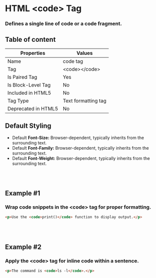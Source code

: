 # HTML &lt;code&gt; Tag

### Defines a single line of code or a code fragment.



## Table of content


| Properties            | Values                                                               |
|---------------------|----------------------------------------------------------------------|
| Name                | code tag                                                |
| Tag                 | &lt;code&gt;&lt;/code&gt;                                            |
| Is Paired Tag       | Yes                                                  |
| Is Block-Level Tag  | No                                |
| Included in HTML5   | No     |
| Tag Type            | Text formatting tag     |
| Deprecated in HTML5 | No     |


## Default Styling


-	Default **Font-Size:** Browser-dependent, typically inherits from the surrounding text.
-	Default **Font-Family:** Browser-dependent, typically inherits from the surrounding text.
-	Default **Font-Weight:** Browser-dependent, typically inherits from the surrounding text.


<br>
<br>

## Example #1
### Wrap code snippets in the &lt;code&gt; tag for proper formatting.
```html
<p>Use the <code>print()</code> function to display output.</p>
``` 
<br>
<br>

## Example #2
### Apply the &lt;code&gt; tag for inline code within a sentence.
```html
<p>The command is <code>ls -l</code>.</p>
``` 
<br>
<br>

